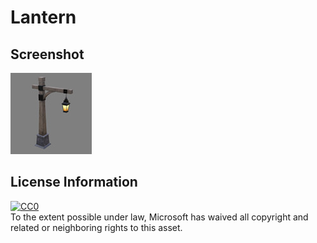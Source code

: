 # Lantern

## Screenshot

![screenshot](screenshot/screenshot.jpg)

## License Information

[![CC0](http://i.creativecommons.org/p/zero/1.0/88x31.png)](http://creativecommons.org/publicdomain/zero/1.0/)  
To the extent possible under law, Microsoft has waived all copyright and related or neighboring rights to this asset.
